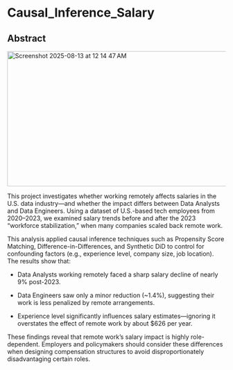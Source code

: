 # Causal_Inference_Salary
## Abstract
<img width="520" height="312" alt="Screenshot 2025-08-13 at 12 14 47 AM" src="https://github.com/user-attachments/assets/9dd135a1-30e0-4676-8c57-59daed4433b8" />

This project investigates whether working remotely affects salaries in the U.S. data industry—and whether the impact differs between Data Analysts and Data Engineers. Using a dataset of U.S.-based tech employees from 2020–2023, we examined salary trends before and after the 2023 “workforce stabilization,” when many companies scaled back remote work.

This analysis applied causal inference techniques such as Propensity Score Matching, Difference-in-Differences, and Synthetic DiD to control for confounding factors (e.g., experience level, company size, job location). The results show that:

* Data Analysts working remotely faced a sharp salary decline of nearly 9% post-2023.

* Data Engineers saw only a minor reduction (~1.4%), suggesting their work is less penalized by remote arrangements.

* Experience level significantly influences salary estimates—ignoring it overstates the effect of remote work by about $626 per year.

These findings reveal that remote work’s salary impact is highly role-dependent. Employers and policymakers should consider these differences when designing compensation structures to avoid disproportionately disadvantaging certain roles.
